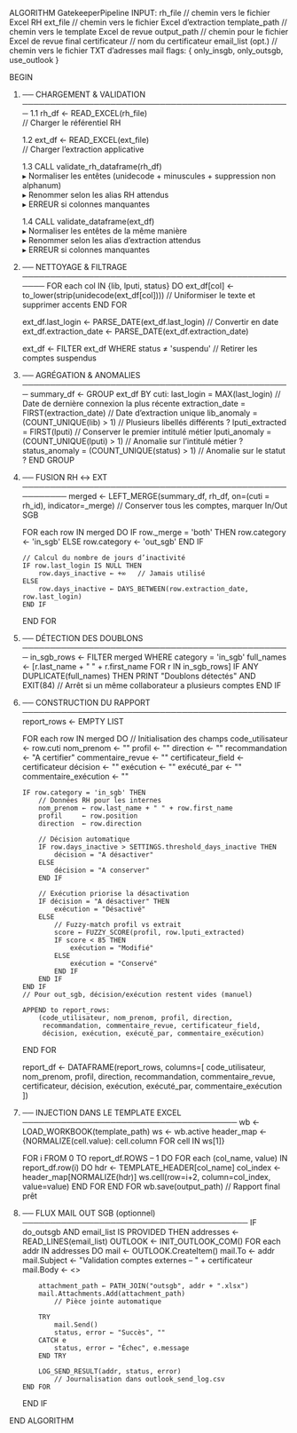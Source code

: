 ALGORITHM GatekeeperPipeline
INPUT:
    rh_file            // chemin vers le fichier Excel RH
    ext_file           // chemin vers le fichier Excel d’extraction
    template_path      // chemin vers le template Excel de revue
    output_path        // chemin pour le fichier Excel de revue final
    certificateur      // nom du certificateur
    email_list (opt.)  // chemin vers le fichier TXT d’adresses mail
    flags: { only_insgb, only_outsgb, use_outlook }

BEGIN
1. ── CHARGEMENT & VALIDATION ─────────────────────────────────────────────────
   1.1 rh_df ← READ_EXCEL(rh_file)  
       // Charger le référentiel RH

   1.2 ext_df ← READ_EXCEL(ext_file)  
       // Charger l’extraction applicative

   1.3 CALL validate_rh_dataframe(rh_df)  
       ▸ Normaliser les entêtes (unidecode + minuscules + suppression non alphanum)  
       ▸ Renommer selon les alias RH attendus  
       ▸ ERREUR si colonnes manquantes

   1.4 CALL validate_dataframe(ext_df)  
       ▸ Normaliser les entêtes de la même manière  
       ▸ Renommer selon les alias d’extraction attendus  
       ▸ ERREUR si colonnes manquantes

2. ── NETTOYAGE & FILTRAGE ────────────────────────────────────────────────────
   FOR each col IN {lib, lputi, status} DO
       ext_df[col] ← to_lower(strip(unidecode(ext_df[col])))
       // Uniformiser le texte et supprimer accents
   END FOR

   ext_df.last_login      ← PARSE_DATE(ext_df.last_login)
       // Convertir en date
   ext_df.extraction_date ← PARSE_DATE(ext_df.extraction_date)

   ext_df ← FILTER ext_df WHERE status ≠ 'suspendu'
       // Retirer les comptes suspendus

3. ── AGRÉGATION & ANOMALIES ─────────────────────────────────────────────────
   summary_df ← GROUP ext_df BY cuti:
       last_login      = MAX(last_login)
           // Date de dernière connexion la plus récente
       extraction_date = FIRST(extraction_date)
           // Date d’extraction unique
       lib_anomaly     = (COUNT_UNIQUE(lib) > 1)
           // Plusieurs libellés différents ?
       lputi_extracted = FIRST(lputi)
           // Conserver le premier intitulé métier
       lputi_anomaly   = (COUNT_UNIQUE(lputi) > 1)
           // Anomalie sur l’intitulé métier ?
       status_anomaly  = (COUNT_UNIQUE(status) > 1)
           // Anomalie sur le statut ?
   END GROUP

4. ── FUSION RH ↔ EXT ────────────────────────────────────────────────────────
   merged ← LEFT_MERGE(summary_df, rh_df, on=(cuti = rh_id), indicator=_merge)
       // Conserver tous les comptes, marquer In/Out SGB

   FOR each row IN merged DO
       IF row._merge = 'both' THEN
           row.category ← 'in_sgb'
       ELSE
           row.category ← 'out_sgb'
       END IF

       // Calcul du nombre de jours d’inactivité
       IF row.last_login IS NULL THEN
           row.days_inactive ← +∞   // Jamais utilisé
       ELSE
           row.days_inactive ← DAYS_BETWEEN(row.extraction_date, row.last_login)
       END IF
   END FOR

5. ── DÉTECTION DES DOUBLONS ─────────────────────────────────────────────────
   in_sgb_rows ← FILTER merged WHERE category = 'in_sgb'
   full_names  ← [r.last_name + " " + r.first_name FOR r IN in_sgb_rows]
   IF ANY DUPLICATE(full_names) THEN
       PRINT "Doublons détectés" AND EXIT(84)
       // Arrêt si un même collaborateur a plusieurs comptes
   END IF

6. ── CONSTRUCTION DU RAPPORT ────────────────────────────────────────────────
   report_rows ← EMPTY LIST

   FOR each row IN merged DO
       // Initialisation des champs
       code_utilisateur      ← row.cuti
       nom_prenom            ← ""
       profil                ← ""
       direction             ← ""
       recommandation        ← "A certifier"
       commentaire_revue     ← ""
       certificateur_field   ← certificateur
       décision              ← ""
       exécution             ← ""
       exécuté_par           ← ""
       commentaire_exécution ← ""

       IF row.category = 'in_sgb' THEN
           // Données RH pour les internes
           nom_prenom ← row.last_name + " " + row.first_name
           profil     ← row.position
           direction  ← row.direction

           // Décision automatique
           IF row.days_inactive > SETTINGS.threshold_days_inactive THEN
               décision = "A désactiver"
           ELSE
               décision = "A conserver"
           END IF

           // Exécution priorise la désactivation
           IF décision = "A désactiver" THEN
               exécution = "Désactivé"
           ELSE
               // Fuzzy-match profil vs extrait
               score ← FUZZY_SCORE(profil, row.lputi_extracted)
               IF score < 85 THEN
                   exécution = "Modifié"
               ELSE
                   exécution = "Conservé"
               END IF
           END IF
       END IF
       // Pour out_sgb, décision/exécution restent vides (manuel)

       APPEND to report_rows:
           (code_utilisateur, nom_prenom, profil, direction,
            recommandation, commentaire_revue, certificateur_field,
            décision, exécution, exécuté_par, commentaire_exécution)
   END FOR

   report_df ← DATAFRAME(report_rows, columns=[
       code_utilisateur, nom_prenom, profil, direction,
       recommandation, commentaire_revue, certificateur,
       décision, exécution, exécuté_par, commentaire_exécution
   ])

7. ── INJECTION DANS LE TEMPLATE EXCEL ───────────────────────────────────────
   wb ← LOAD_WORKBOOK(template_path)
   ws ← wb.active
   header_map ← {NORMALIZE(cell.value): cell.column FOR cell IN ws[1]}

   FOR i FROM 0 TO report_df.ROWS – 1 DO
       FOR each (col_name, value) IN report_df.row(i) DO
           hdr ← TEMPLATE_HEADER[col_name]
           col_index ← header_map[NORMALIZE(hdr)]
           ws.cell(row=i+2, column=col_index, value=value)
       END FOR
   END FOR
   wb.save(output_path)
       // Rapport final prêt

8. ── FLUX MAIL OUT SGB (optionnel) ─────────────────────────────────────────
   IF do_outsgb AND email_list IS PROVIDED THEN
       addresses ← READ_LINES(email_list)
       OUTLOOK ← INIT_OUTLOOK_COM()
       FOR each addr IN addresses DO
           mail ← OUTLOOK.CreateItem()
           mail.To      ← addr
           mail.Subject ← "Validation comptes externes – " + certificateur
           mail.Body    ← <<message standard>>

           attachment_path ← PATH_JOIN("outsgb", addr + ".xlsx")
           mail.Attachments.Add(attachment_path)
               // Pièce jointe automatique

           TRY
               mail.Send()
               status, error ← "Succès", ""
           CATCH e
               status, error ← "Échec", e.message
           END TRY

           LOG_SEND_RESULT(addr, status, error)
               // Journalisation dans outlook_send_log.csv
       END FOR
   END IF

END ALGORITHM
